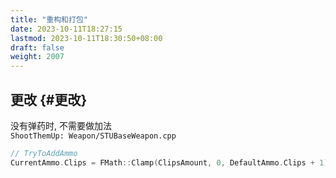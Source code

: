 ```yaml
---
title: "重构和打包"
date: 2023-10-11T18:27:15
lastmod: 2023-10-11T18:30:50+08:00
draft: false
weight: 2007
---
```


## 更改 {#更改}

没有弹药时, 不需要做加法 <br/>
`ShootThemUp: Weapon/STUBaseWeapon.cpp` <br/>

```cpp
// TryToAddAmmo
CurrentAmmo.Clips = FMath::Clamp(ClipsAmount, 0, DefaultAmmo.Clips + 1);
```

